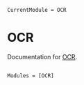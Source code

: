 ```@meta
CurrentModule = OCR
```

# OCR

Documentation for [OCR](https://github.com/LilithHafner/OCR.jl).

```@index
```

```@autodocs
Modules = [OCR]
```

